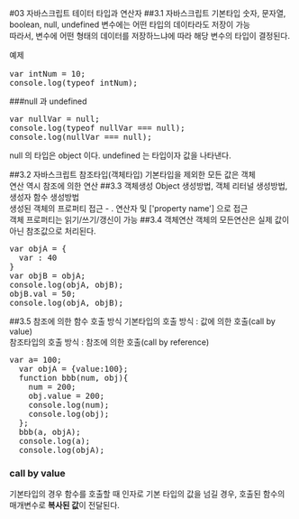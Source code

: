 #03 자바스크립트 테이터 타입과 연산자
##3.1 자바스크립트 기본타입
숫자, 문자열, boolean, null, undefined
변수에는 어떤 타입의 데이타라도 저장이 가능 <br>
따라서, 변수에 어떤 형태의 데이터를 저장하느냐에 따라 해당 변수의 타입이 결정된다.

<pre>
예제

var intNum = 10;
console.log(typeof intNum);
</pre>
###null 과 undefined
<pre>
var nullVar = null;
console.log(typeof nullVar === null);
console.log(nullVar === null);
</pre>
null 의 타입은 object 이다.
undefined 는 타입이자 값을 나타낸다.

##3.2 자바스크립트 참조타입(객체타입)
기본타입을 제외한 모든 값은 객체<br>
연산 역시 참조에 의한 연산
##3.3 객체생성
Object 생성방법, 객체 리터널 생성방법, 생성자 함수 생성방법 <br>
생성된 객체의 프로퍼티 접근 - . 연산자 및 ['property name'] 으로 접근 <br>
객체 프로퍼티는 읽기/쓰기/갱신이 가능
##3.4 객체연산
객체의 모든연산은 실제 값이 아닌 참조값으로 처리된다.
<pre>
var objA = {
  var : 40
}
var objB = objA;
console.log(objA, objB);
objB.val = 50;
console.log(objA, objB);
</pre>

##3.5 참조에 의한 함수 호출 방식
기본타입의 호출 방식 : 값에 의한 호출(call by value)<br>
참조타입의 호출 방식 : 참조에 의한 호출(call by reference)
<pre>
var a= 100;
  var objA = {value:100};
  function bbb(num, obj){
    num = 200;
    obj.value = 200;
    console.log(num);
    console.log(obj);
  };
  bbb(a, objA);
  console.log(a);
  console.log(objA);
</pre>
### call by value
기본타입의 경우 함수를 호출할 때 인자로 기본 타입의 값을 넘길 경우, 호출된 함수의 매개변수로 <strong>복사된 값</strong>이 전달된다.<br>
